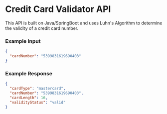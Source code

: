 # Credit Card Validator API

This API is built on Java/SpringBoot and uses Luhn's Algorithm to determine the validity of a credit card number.

### Example Input

```json
{
  "cardNumber": "5399831619690403"
}
```

### Example Response

```json
{
  "cardType": "mastercard",
  "cardNumber": "5399831619690403",
  "cardLength": 16,
  "validityStatus": "valid"
}
```

